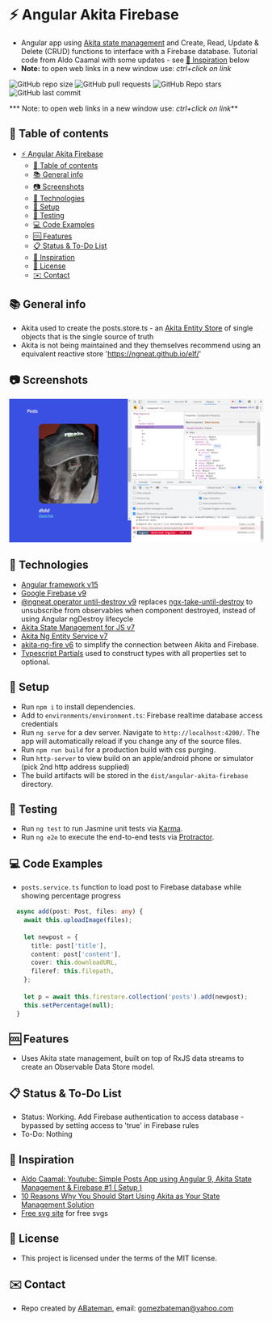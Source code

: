 # :zap: Angular Akita Firebase

* Angular app using [Akita state management](https://datorama.github.io/akita/) and Create, Read, Update & Delete (CRUD) functions to interface with a Firebase database. Tutorial code from Aldo Caamal with some updates - see [:clap: Inspiration](#clap-inspiration) below
* **Note:** to open web links in a new window use: _ctrl+click on link_

![GitHub repo size](https://img.shields.io/github/repo-size/AndrewJBateman/angular-akita-firebase?style=plastic)
![GitHub pull requests](https://img.shields.io/github/issues-pr/AndrewJBateman/angular-akita-firebase?style=plastic)
![GitHub Repo stars](https://img.shields.io/github/stars/AndrewJBateman/angular-akita-firebase?style=plastic)
![GitHub last commit](https://img.shields.io/github/last-commit/AndrewJBateman/angular-akita-firebase?style=plastic)

*** Note: to open web links in a new window use: _ctrl+click on link_**

## :page_facing_up: Table of contents

* [:zap: Angular Akita Firebase](#zap-angular-akita-firebase)
  * [:page_facing_up: Table of contents](#page_facing_up-table-of-contents)
  * [:books: General info](#books-general-info)
  * [:camera: Screenshots](#camera-screenshots)
  * [:signal_strength: Technologies](#signal_strength-technologies)
  * [:floppy_disk: Setup](#floppy_disk-setup)
  * [:wrench: Testing](#wrench-testing)
  * [:computer: Code Examples](#computer-code-examples)
  * [:cool: Features](#cool-features)
  * [:clipboard: Status & To-Do List](#clipboard-status--to-do-list)
  * [:clap: Inspiration](#clap-inspiration)
  * [:file_folder: License](#file_folder-license)
  * [:envelope: Contact](#envelope-contact)

## :books: General info

* Akita used to create the posts.store.ts - an [Akita Entity Store](https://datorama.github.io/akita/docs/entities/entity-store) of single objects that is the single source of truth
* Akita is not being maintained and they themselves recommend using an equivalent reactive store 'https://ngneat.github.io/elf/'

## :camera: Screenshots

![Example screenshot](./imgs/posts.png)

## :signal_strength: Technologies

* [Angular framework v15](https://angular.io/)
* [Google Firebase v9](https://firebase.google.com)
* [@ngneat operator until-destroy v9](https://github.com/ngneat/until-destroy/#use-with-ivy) replaces [ngx-take-until-destroy](https://www.npmjs.com/package/ngx-take-until-destroy) to unsubscribe from observables when component destroyed, instead of using Angular ngDestroy lifecycle
* [Akita State Management for JS v7](https://datorama.github.io/akita/)
* [Akita Ng Entity Service v7](https://datorama.github.io/akita/docs/angular/entity-service/)
* [akita-ng-fire v6](https://www.npmjs.com/package/akita-ng-fire) to simplify the connection between Akita and Firebase.
* [Typescript Partials](https://www.typescriptlang.org/docs/handbook/utility-types.html) used to construct types with all properties set to optional.

## :floppy_disk: Setup

* Run `npm i` to install dependencies.
* Add to `environments/environment.ts`: Firebase realtime database access credentials
* Run `ng serve` for a dev server. Navigate to `http://localhost:4200/`. The app will automatically reload if you change any of the source files.
* Run `npm run build` for a production build with css purging.
* Run `http-server` to view build on an apple/android phone or simulator (pick 2nd http address supplied)
* The build artifacts will be stored in the `dist/angular-akita-firebase` directory.

## :wrench: Testing

* Run `ng test` to run Jasmine unit tests via [Karma](https://karma-runner.github.io).
* Run `ng e2e` to execute the end-to-end tests via [Protractor](http://www.protractortest.org/).

## :computer: Code Examples

* `posts.service.ts` function to load post to Firebase database while showing percentage progress

```typescript
  async add(post: Post, files: any) {
    await this.uploadImage(files);

    let newpost = {
      title: post['title'],
      content: post['content'],
      cover: this.downloadURL,
      fileref: this.filepath,
    };

    let p = await this.firestore.collection('posts').add(newpost);
    this.setPercentage(null);
  }
```

## :cool: Features

* Uses Akita state management, built on top of RxJS data streams to create an Observable Data Store model.

## :clipboard: Status & To-Do List

* Status: Working. Add Firebase authentication to access database - bypassed by setting access to 'true' in Firebase rules
* To-Do:  Nothing

## :clap: Inspiration

* [Aldo Caamal: Youtube: Simple Posts App using Angular 9, Akita State Management & Firebase #1 ( Setup )](https://www.youtube.com/watch?v=aMbhIp2F4j0)
* [10 Reasons Why You Should Start Using Akita as Your State Management Solution](https://engineering.datorama.com/10-reasons-why-you-should-start-using-akita-as-your-state-management-solution-66b63d033fec)
* [Free svg site](https://freesvg.org/) for free svgs

## :file_folder: License

* This project is licensed under the terms of the MIT license.

## :envelope: Contact

* Repo created by [ABateman](https://github.com/AndrewJBateman), email: gomezbateman@yahoo.com
